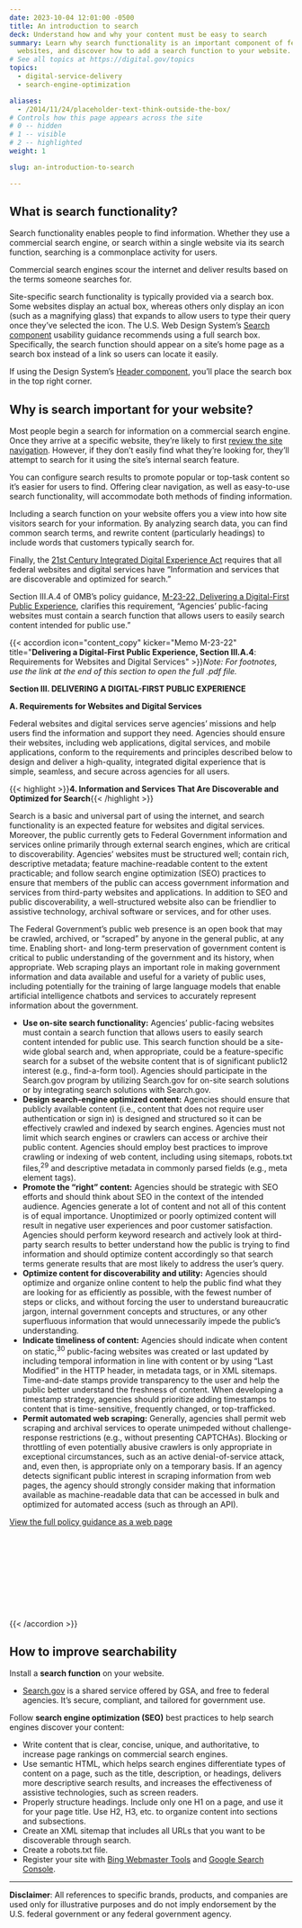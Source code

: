 ```yaml
---
date: 2023-10-04 12:01:00 -0500
title: An introduction to search
deck: Understand how and why your content must be easy to search
summary: Learn why search functionality is an important component of federal
  websites, and discover how to add a search function to your website.
# See all topics at https://digital.gov/topics
topics:
  - digital-service-delivery
  - search-engine-optimization

aliases:
  - /2014/11/24/placeholder-text-think-outside-the-box/
# Controls how this page appears across the site
# 0 -- hidden
# 1 -- visible
# 2 -- highlighted
weight: 1

slug: an-introduction-to-search

---
```


## What is search functionality?

Search functionality enables people to find information. Whether they use a commercial search engine, or search within a single website via its search function, searching is a commonplace activity for users.

Commercial search engines scour the internet and deliver results based on the terms someone searches for.

Site-specific search functionality is typically provided via a search box. Some websites display an actual box, whereas others only display an icon (such as a magnifying glass) that expands to allow users to type their query once they’ve selected the icon. The U.S. Web Design System’s [Search component](https://designsystem.digital.gov/components/search/) usability guidance recommends using a full search box. Specifically, the search function should appear on a site’s home page as a search box instead of a link so users can locate it easily.

If using the Design System’s [Header component](https://designsystem.digital.gov/components/header/), you’ll place the search box in the top right corner.

## Why is search important for your website?

Most people begin a search for information on a commercial search engine. Once they arrive at a specific website, they’re likely to first [review the site navigation](https://www.nngroup.com/videos/search-box-vs-navigation/). However, if they don’t easily find what they’re looking for, they’ll attempt to search for it using the site’s internal search feature.

You can configure search results to promote popular or top-task content so it’s easier for users to find. Offering clear navigation, as well as easy-to-use search functionality, will accommodate both methods of finding information.

Including a search function on your website offers you a view into how site visitors search for your information. By analyzing search data, you can find common search terms, and rewrite content (particularly headings) to include words that customers typically search for.

Finally, the [21st Century Integrated Digital Experience Act](https://digital.gov/resources/21st-century-integrated-digital-experience-act/) requires that all federal websites and digital services have “Information and services that are discoverable and optimized for search.”

Section III.A.4 of OMB’s policy guidance, [M-23-22, Delivering a Digital-First Public Experience](https://www.whitehouse.gov/omb/management/ofcio/delivering-a-digital-first-public-experience/), clarifies this requirement, “Agencies’ public-facing websites must contain a search function that allows users to easily search content intended for public use.”

{{< accordion icon="content_copy" kicker="Memo M-23-22" title="**Delivering a Digital-First Public Experience, Section III.A.4**: Requirements for Websites and Digital Services" >}}*Note: For footnotes, use the link at the end of this section to open the full .pdf file.*

**Section III. DELIVERING A DIGITAL-FIRST PUBLIC EXPERIENCE**

**A. Requirements for Websites and Digital Services**

Federal websites and digital services serve agencies’ missions and help users find the information and support they need. Agencies should ensure their websites, including web applications, digital services, and mobile applications, conform to the requirements and principles described below to design and deliver a high-quality, integrated digital experience that is simple, seamless, and secure across agencies for all users.

{{< highlight >}}**4. Information and Services That Are Discoverable and Optimized for Search**{{< /highlight >}}

Search is a basic and universal part of using the internet, and search functionality is an expected feature for websites and digital services. Moreover, the public currently gets to Federal Government information and services online primarily through external search engines, which are critical to discoverability. Agencies’ websites must be structured well; contain rich, descriptive metadata; feature machine-readable content to the extent practicable; and follow search engine optimization (SEO) practices to ensure that members of the public can access government information and services from third-party websites and applications. In addition to SEO and public discoverability, a well-structured website also can be friendlier to assistive technology, archival software or services, and for other uses.

The Federal Government’s public web presence is an open book that may be crawled, archived, or “scraped” by anyone in the general public, at any time. Enabling short- and long-term preservation of government content is critical to public understanding of the government and its history, when appropriate. Web scraping plays an important role in making government information and data available and useful for a variety of public uses, including potentially for the training of large language models that enable artificial intelligence chatbots and services to accurately represent information about the government.

- **Use on-site search functionality:** Agencies’ public-facing websites must contain a search function that allows users to easily search content intended for public use. This search function should be a site-wide global search and, when appropriate, could be a feature-specific search for a subset of the website content that is of significant public12 interest (e.g., find-a-form tool). Agencies should participate in the Search.gov program by utilizing Search.gov for on-site search solutions or by integrating search solutions with Search.gov.
- **Design search-engine optimized content:** Agencies should ensure that publicly available content (i.e., content that does not require user authentication or sign in) is designed and structured so it can be effectively crawled and indexed by search engines. Agencies must not limit which search engines or crawlers can access or archive their public content. Agencies should employ best practices to improve crawling or indexing of web content, including using sitemaps, robots.txt files,<sup>29</sup> and descriptive metadata in commonly parsed fields (e.g., meta element tags).
- **Promote the “right” content:** Agencies should be strategic with SEO efforts and should think about SEO in the context of the intended audience. Agencies generate a lot of content and not all of this content is of equal importance. Unoptimized or poorly optimized content will result in negative user experiences and poor customer satisfaction. Agencies should perform keyword research and actively look at third-party search results to better understand how the public is trying to find information and should optimize content accordingly so that search terms generate results that are most likely to address the user’s query.
- **Optimize content for discoverability and utility:** Agencies should optimize and organize online content to help the public find what they are looking for as efficiently as possible, with the fewest number of steps or clicks, and without forcing the user to understand bureaucratic jargon, internal government concepts and structures, or any other superfluous information that would unnecessarily impede the public’s understanding.
- **Indicate timeliness of content:** Agencies should indicate when content on static,<sup>30</sup> public-facing websites was created or last updated by including temporal information in line with content or by using “Last Modified” in the HTTP header, in metadata tags, or in XML sitemaps. Time-and-date stamps provide transparency to the user and help the public better understand the freshness of content. When developing a timestamp strategy, agencies should prioritize adding timestamps to content that is time-sensitive, frequently changed, or top-trafficked.
- **Permit automated web scraping:** Generally, agencies shall permit web scraping and archival services to operate unimpeded without challenge-response restrictions (e.g., without presenting CAPTCHAs). Blocking or throttling of even potentially abusive crawlers is only appropriate in exceptional circumstances, such as an active denial-of-service attack, and, even then, is appropriate only on a temporary basis. If an agency detects significant public interest in scraping information from web pages, the agency should strongly consider making that information available as machine-readable data that can be accessed in bulk and optimized for automated access (such as through an API).

<a class="src" href="https://www.whitehouse.gov/omb/management/ofcio/delivering-a-digital-first-public-experience/" title="View ">View the full policy guidance as a web page<svg class="usa-icon dg-icon dg-icon--standard margin-bottom-05" aria-hidden="true" focusable="false" role="img"> <use xlink:href="assets/img/sprite.svg#arrow_forward"></use></svg></a>

{{< /accordion >}}

## How to improve searchability

Install a **search function** on your website.

* [Search.gov](https://search.gov/) is a shared service offered by GSA, and free to federal agencies. It’s secure, compliant, and tailored for government use.

Follow **search engine optimization (SEO)** best practices to help search engines discover your content:

* Write content that is clear, concise, unique, and authoritative, to increase page rankings on commercial search engines.
* Use semantic HTML, which helps search engines differentiate types of content on a page, such as the title, description, or headings, delivers more descriptive search results, and increases the effectiveness of assistive technologies, such as screen readers.
* Properly structure headings. Include only one H1 on a page, and use it for your page title. Use H2, H3, etc. to organize content into sections and subsections.
* Create an XML sitemap that includes all URLs that you want to be discoverable through search.
* Create a robots.txt file.
* Register your site with [Bing Webmaster Tools](https://www.bing.com/toolbox/webmaster) and [Google Search Console](https://www.google.com/webmasters/tools/home?hl=en).

---

**Disclaimer**: All references to specific brands, products, and companies are used only for illustrative purposes and do not imply endorsement by the U.S. federal government or any federal government agency.
